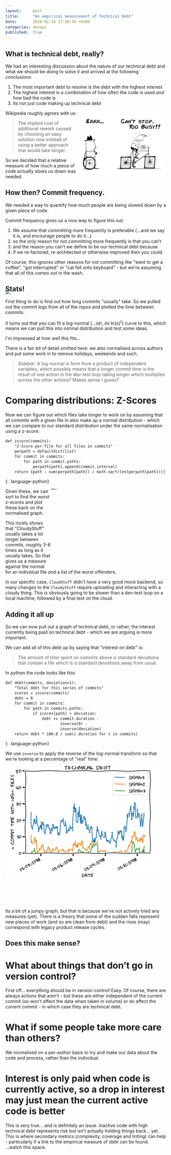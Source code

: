 ```yaml
---
layout:     post
title:      "An empirical measurement of Technical Debt"
date:       2019-02-14 17:30:30 +0100
categories: devops
published:  true
---
```


## What is technical debt, really?

We had an interesting discussion about the nature of our technical debt and
what we should be doing to solve it and arrived at the following conclusions:

1. The most important debt to resolve is the debt with the highest interest
2. The highest interest is a *combination* of how often the code is used *and* how bad the code is
3. Its not just code making up technical debt

<img style="float: right;" src="/assets/debt.jpg" width="280px"/>

Wikipedia roughly agrees with us:

<blockquote>
The implied cost of additional rework caused by choosing an easy solution now
instead of using a better approach that would take longer.
</blockquote>

So we decided that a relative measure of how much a piece of code actually slows us down was needed.

## How then? Commit frequency.

We needed a way to quantify how much people are being slowed down by a given piece of code. 

Commit frequency gives us a nice way to figure this out:

1. We assume that committing more frequently is preferable (...and we say it is, and encourage people to do it...)
2. so the only reason for not committing more frequently is that you can’t
3. and the reason you can’t we define to be our technical debt because
4. if we re-factored, re-architected or otherwise improved then you could.

Of course, this ignores other reasons for not committing like "went to get a
coffee", "got interrupted" or "cat fell onto keyboard" - but we're assuming
that all of this comes out in the wash.

## Stats!

<div class="wrapper">
<img style="float:left; margin-top: -30px; margin-bottom: 10px;" src="/assets/loghist.svg" width="360px"/>
<p>
First thing to do is find out how long commits "usually" take. So we pulled out
the commit logs from all of the repos and plotted the time between commits.
</p><p>
It turns out that you can fit a log-normal (...ish, its ln(x)<sup><small>2</small></sup>)
curve to this, which means we can pull this into normal distribution and test some ideas.
</p>
<p>
I'm impressed at how well this fits...
</p>
</div>

There is a fair bit of detail omitted here: we also normalised across authors and put some
work in to remove holidays, weekends and such.
<blockquote>

<i>Sidebar:</i> A log-normal is form from a product of independent variables, which possibly
means that a longer commit time is the result of one action in the dev-test loop taking longer
which multiplies across the other actions? Makes sense I guess?
</blockquote>

# Comparing distributions: Z-Scores

Now we can figure out which files take longer to work on by assuming that all commits with
a given file in _also_ make up a normal distribution - which we can compare to our standard
distribution under the same normalisation using a z-score:

~~~
def zscore(commits):
    "Z-Score per-file for all files in commits"
    perpath = defaultdict(list)
    for commit in commits:
        for path in commit.paths:
            perpath[path].append(commit.interval)
    return {path : sum(perpath[path]) / math.sqrt(len(perpath[path]))}
~~~
{: .language-python}

<div style="float: right; width: 360px; height: 240px; overflow: hidden">
<img style="margin-top: -30px;  margin-bottom: 10px;" src="/assets/with_example.svg" width="360px"/>
</div>
Given these, we can sort to find the worst z-scores and plot these back on the normalised graph.

This nicely shows that "CloudyStuff" usually takes a lot longer between commits, roughly 3-6 times 
as long as it usually takes. So that gives us a measure against the normal for an individual file 
_and_ a list of the worst offenders.

In our specific case, `CloudStuff` didn't have a very good mock backend, so many changes to the
`CloudyStuff` require uploading and interacting with a cloudy thing. This is obviously going to be
slower than a dev-test loop on a local machine, followed by a final test on the cloud.

## Adding it all up

So we can now pull out a graph of technical debt, or rather, the interest currently being paid on
technical debt - which we are arguing is more important.

We can add all of this debt up by saying that "interest on debt" is:

<blockquote>
The amount of time spent on commits above α standard deviations that contain a file which is α standard deviations away from usual.
</blockquote>

In python the code looks like this:

~~~
def debt(commits, deviation=1):
    "Total debt for this series of commits"
    scores = zscore(commits)
    debt = 0
    for commit in commits:
        for path in commits.paths:
            if scores[path] > deviation:
                debt += commit.duration -
                        inverse(0) -
                        inverse(deviation)
    return debt * 100.0 / sum(c.duration for c in commits)
~~~
{: .language-python}

We use `inverse` to apply the reverse of the log-normal transform so that we're looking at a percentage of "real" time:

<div style="width: 100%; text-align: center; height: 430px; overflow: hidden;">
<img style="margin-top: -30px;" src="/assets/debt.svg"/>
</div>

Its a bit of a jumpy graph, but that is because we've not actively tried any measures (yet). There is a theory
that some of the sudden falls represent new pieces of work (and so are clean from debt) and the rises (may) 
correspond with legacy product release cycles.
 
## Does this make sense?

# What about things that don’t go in version control?

First off... everything should be in version control! Easy. Of course, there are always actions that aren’t - but these are either independent of the current commit (so won’t affect the data when taken in volume) or do affect the current commit - in which case they are technical debt.

# What if some people take more care than others?

We normalised on a per-author basis to try and make our data about the code and process, rather than the individual.

# Interest is only paid when code is currently active, so a drop in interest may just mean the current active code is better

This is very true... and is definitely an issue. Inactive code with high technical debt represents risk but isn’t actually holding things back... yet. This is where secondary metrics (complexity, coverage and linting) can help - particularly if a link to the empirical measure of debt can be found. ...watch this space.

